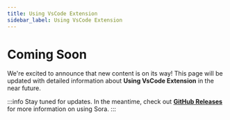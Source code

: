 ```yaml
---
title: Using VsCode Extension
sidebar_label: Using VsCode Extension
---
```


# Coming Soon

We're excited to announce that new content is on its way! This page will be updated with detailed information about **Using VsCode Extension** in the near future.

:::info
Stay tuned for updates. In the meantime, check out **[GitHub Releases](https://github.com/tolgayayci/sora/releases/tag/v0.2.0)** for more information on using Sora.
:::